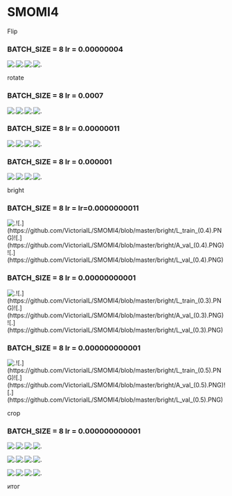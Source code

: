 # SMOMI4
 
Flip

### BATCH_SIZE = 8   lr = 0.00000004

![.](https://github.com/VictoriaIL/SMOMI4/blob/master/flip/A_train_flip.PNG)![.](https://github.com/VictoriaIL/SMOMI4/blob/master/flip/L_train_flip.PNG)![.](https://github.com/VictoriaIL/SMOMI4/blob/master/flip/A_val_flip.PNG)![.](https://github.com/VictoriaIL/SMOMI4/blob/master/flip/L_val_flip.PNG)

rotate

### BATCH_SIZE = 8   lr = 0.0007

![.](https://github.com/VictoriaIL/SMOMI4/blob/master/rotate/A_train_10.PNG)![.](https://github.com/VictoriaIL/SMOMI4/blob/master/rotate/L_train_10.PNG)![.](https://github.com/VictoriaIL/SMOMI4/blob/master/rotate/A_val_10.PNG)![.](https://github.com/VictoriaIL/SMOMI4/blob/master/rotate/L_val_10.PNG)

### BATCH_SIZE = 8   lr = 0.00000011

![.](https://github.com/VictoriaIL/SMOMI4/blob/master/rotate/A_train_60.PNG)![.](https://github.com/VictoriaIL/SMOMI4/blob/master/rotate/L_train_60.PNG)![.](https://github.com/VictoriaIL/SMOMI4/blob/master/rotate/A_val_60.PNG)![.](https://github.com/VictoriaIL/SMOMI4/blob/master/rotate/L_val_60.PNG)


### BATCH_SIZE = 8   lr = 0.000001

![.](https://github.com/VictoriaIL/SMOMI4/blob/master/rotate/A_train_90.PNG)![.](https://github.com/VictoriaIL/SMOMI4/blob/master/rotate/L_train_90.PNG)![.](https://github.com/VictoriaIL/SMOMI4/blob/master/rotate/A_val_90.PNG)![.](https://github.com/VictoriaIL/SMOMI4/blob/master/rotate/L_val_90.PNG)


bright

### BATCH_SIZE = 8   lr = lr=0.0000000011

![.](https://github.com/VictoriaIL/SMOMI4/blob/master/bright/A_train_(0.4).PNG)![.](https://github.com/VictoriaIL/SMOMI4/blob/master/bright/L_train_(0.4).PNG)![.](https://github.com/VictoriaIL/SMOMI4/blob/master/bright/A_val_(0.4).PNG)![.](https://github.com/VictoriaIL/SMOMI4/blob/master/bright/L_val_(0.4).PNG)

### BATCH_SIZE = 8   lr = 0.00000000001

![.](https://github.com/VictoriaIL/SMOMI4/blob/master/bright/A_train_(0.3).PNG)![.](https://github.com/VictoriaIL/SMOMI4/blob/master/bright/L_train_(0.3).PNG)![.](https://github.com/VictoriaIL/SMOMI4/blob/master/bright/A_val_(0.3).PNG)![.](https://github.com/VictoriaIL/SMOMI4/blob/master/bright/L_val_(0.3).PNG)


### BATCH_SIZE = 8   lr = 0.000000000001

![.](https://github.com/VictoriaIL/SMOMI4/blob/master/bright/A_train_(0.5).PNG)![.](https://github.com/VictoriaIL/SMOMI4/blob/master/bright/L_train_(0.5).PNG)![.](https://github.com/VictoriaIL/SMOMI4/blob/master/bright/A_val_(0.5).PNG)![.](https://github.com/VictoriaIL/SMOMI4/blob/master/bright/L_val_(0.5).PNG)


crop
### BATCH_SIZE = 8   lr = 0.000000000001


![.](https://github.com/VictoriaIL/SMOMI4/blob/master/crop/A_train_crop_130.PNG)![.](https://github.com/VictoriaIL/SMOMI4/blob/master/crop/L_train_crop_130.PNG)![.](https://github.com/VictoriaIL/SMOMI4/blob/master/crop/A_val_crop_130.PNG)![.](https://github.com/VictoriaIL/SMOMI4/blob/master/crop/L_val_crop_130.PNG)


![.](https://github.com/VictoriaIL/SMOMI4/blob/master/crop/A_train_crop_170.PNG)![.](https://github.com/VictoriaIL/SMOMI4/blob/master/crop/L_train_crop_170.PNG)![.](https://github.com/VictoriaIL/SMOMI4/blob/master/crop/A_val_crop_170.PNG)![.](https://github.com/VictoriaIL/SMOMI4/blob/master/crop/L_val_crop_170.PNG)


![.](https://github.com/VictoriaIL/SMOMI4/blob/master/crop/A_train_crop_200.PNG)![.](https://github.com/VictoriaIL/SMOMI4/blob/master/crop/L_train_crop_200.PNG)![.](https://github.com/VictoriaIL/SMOMI4/blob/master/crop/A_val_crop_200.PNG)![.](https://github.com/VictoriaIL/SMOMI4/blob/master/crop/L_val_crop_200.PNG)




итог

